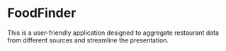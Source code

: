 # FoodFinder

This is a user-friendly application designed to aggregate restaurant data from different sources and streamline the presentation.
